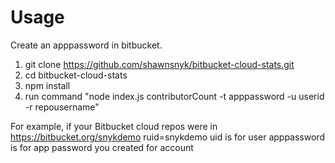 # Usage

Create an apppassword in bitbucket.

1. git clone https://github.com/shawnsnyk/bitbucket-cloud-stats.git
2. cd bitbucket-cloud-stats
3. npm install
4. run command "node index.js contributorCount -t apppassword -u userid -r repousername"

For example, if your Bitbucket cloud repos were in https://bitbucket.org/snykdemo
ruid=snykdemo
uid is for user
apppassword is for app password you created for account